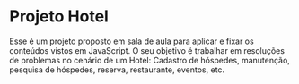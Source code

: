 # Projeto Hotel
Esse é um projeto proposto em sala de aula para aplicar e fixar os conteúdos vistos em JavaScript. O seu objetivo é trabalhar em resoluções de problemas no cenário de um Hotel: Cadastro de hóspedes, manutenção, pesquisa de hóspedes, reserva, restaurante, eventos, etc.

